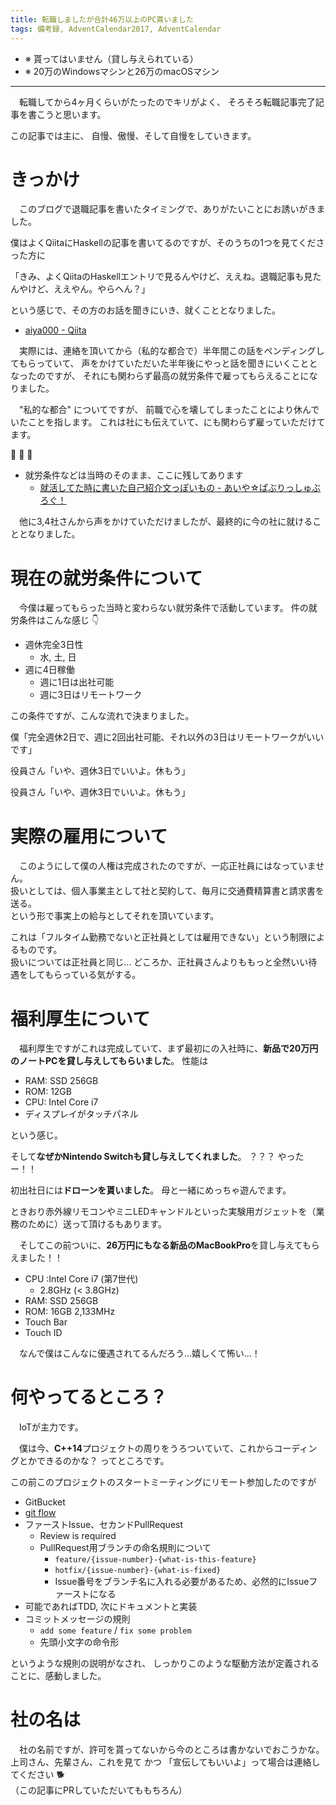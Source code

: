 ```yaml
---
title: 転職しましたが合計46万以上のPC貰いました
tags: 備考録, AdventCalendar2017, AdventCalendar
---
```

- ※ 貰ってはいません（貸し与えられている）
- ※ 20万のWindowsマシンと26万のmacOSマシン

- - -

　転職してから4ヶ月くらいがたったのでキリがよく、
そろそろ転職記事完了記事を書こうと思います。

この記事では主に、
自慢、傲慢、そして自慢をしていきます。


# きっかけ
　このブログで退職記事を書いたタイミングで、ありがたいことにお誘いがきました。

僕はよくQiitaにHaskellの記事を書いてるのですが、そのうちの1つを見てくださった方に

<p class='someone-says'>「きみ、よくQiitaのHaskellエントリで見るんやけど、ええね。退職記事も見たんやけど、ええやん。やらへん？」</p>

という感じで、その方のお話を聞きにいき、就くこととなりました。

- [aiya000 - Qiita](https://qiita.com/aiya000)

　実際には、連絡を頂いてから（私的な都合で）半年間この話をペンディングしてもらっていて、
声をかけていただいた半年後にやっと話を聞きにいくこととなったのですが、
それにも関わらず最高の就労条件で雇ってもらえることになりました。

　"私的な都合" についてですが、
前職で心を壊してしまったことにより休んでいたことを指します。
これは社にも伝えていて、にも関わらず雇っていただけてます。

<a class='pon'>:pray:</a>
<a class='pon'>:pray:</a>
<a class='pon'>:pray:</a>

- 就労条件などは当時のそのまま、ここに残してあります
    - [就活してた時に書いた自己紹介文っぽいもの - あいや☆ぱぶりっしゅぶろぐ！](/recruit.html)

　他に3,4社さんから声をかけていただけましたが、最終的に今の社に就けることとなりました。


# 現在の就労条件について
　今僕は雇ってもらった当時と変わらない就労条件で活動しています。
件の就労条件はこんな感じ :point_down:

- 週休完全3日性
    - 水, 土, 日
- 週に4日稼働
    - 週に1日は出社可能
    - 週に3日はリモートワーク

この条件ですが、こんな流れで決まりました。

<p class='someone-says'>僕「完全週休2日で、週に2回出社可能、それ以外の3日はリモートワークがいいです」</p>  
<p class='someone-says'>役員さん「いや、週休3日でいいよ。休もう」</p>

<p class='dodon'>役員さん「いや、週休3日でいいよ。休もう」</p>


# 実際の雇用について
　このようにして僕の人権は完成されたのですが、一応正社員にはなっていません。  
扱いとしては、個人事業主として社と契約して、毎月に交通費精算書と請求書を送る。  
という形で事実上の給与としてそれを頂いています。

これは「フルタイム勤務でないと正社員としては雇用できない」という制限によるものです。  
扱いについては正社員と同じ…
どころか、正社員さんよりももっと全然いい待遇をしてもらっている気がする。


# 福利厚生について
　福利厚生ですがこれは完成していて、まず最初にの入社時に、**新品で20万円のノートPCを貸し与えしてもらいました**。
性能は

- RAM: SSD 256GB 
- ROM: 12GB 
- CPU: Intel Core i7 
- ディスプレイがタッチパネル

という感じ。

そして**なぜかNintendo Switchも貸し与えしてくれました**。
？？？ やったー！！

初出社日には**ドローンを貰いました**。
母と一緒にめっちゃ遊んでます。

ときおり赤外線リモコンやミニLEDキャンドルといった実験用ガジェットを（業務のために）送って頂けるもあります。

　そしてこの前ついに、**26万円にもなる新品のMacBookPro**を貸し与えてもらえました！！

- CPU :Intel Core i7 (第7世代)
    - 2.8GHz (< 3.8GHz)
- RAM: SSD 256GB 
- ROM: 16GB 2,133MHz 
- Touch Bar
- Touch ID

　なんで僕はこんなに優遇されてるんだろう…嬉しくて怖い…！


# 何やってるところ？
　IoTが主力です。

　僕は今、**C++14**プロジェクトの周りをうろついていて、これからコーディングとかできるのかな？
ってところです。

この前このプロジェクトのスタートミーティングにリモート参加したのですが

- GitBucket
- [git flow](https://qiita.com/mint__/items/bfc58589b5b1e0a1856a)
- ファーストIssue、セカンドPullRequest
    - Review is required
    - PullRequest用ブランチの命名規則について
        - `feature/{issue-number}-{what-is-this-feature}`
        - `hotfix/{issue-number}-{what-is-fixed}`
        - Issue番号をブランチ名に入れる必要があるため、必然的にIssueファーストになる
- 可能であればTDD, 次にドキュメントと実装
- コミットメッセージの規則
    - `add some feature` / `fix some problem`
    - 先頭小文字の命令形

というような規則の説明がなされ、
しっかりこのような駆動方法が定義されることに、感動しました。


# 社の名は
　社の名前ですが、許可を貰ってないから今のところは書かないでおこうかな。  
上司さん、先輩さん、これを見て かつ 「宣伝してもいいよ」って場合は連絡してください :dog2:  
（この記事にPRしていただいてももちろん）
